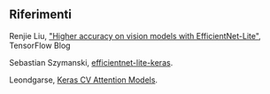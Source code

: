 ## Riferimenti

Renjie Liu, ["Higher accuracy on vision models with EfficientNet-Lite"](https://blog.tensorflow.org/2020/03/higher-accuracy-on-vision-models-with-efficientnet-lite.html), TensorFlow Blog

Sebastian Szymanski, [efficientnet-lite-keras](https://github.com/sebastian-sz/efficientnet-lite-keras).

Leondgarse, [Keras CV Attention Models](https://github.com/leondgarse/keras_cv_attention_models).
